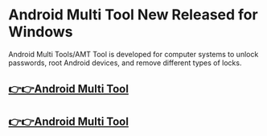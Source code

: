 # Android Multi Tool New Released for Windows



Android Multi Tools/AMT Tool is developed for computer systems to unlock passwords, root Android devices, and remove different types of locks.



## [👉👉Android Multi Tool](https://alipc.pro/dl/)

## [👉👉Android Multi Tool](https://alipc.pro/dl/)
